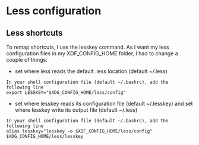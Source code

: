 # Less configuration

## Less shortcuts

To remap shortcuts, I use the lesskey command. As I want my less configuration files in my XDF_CONFIG_HOME folder, I had to change a couple of things:
- set where less reads the default .less location (default ~/.less)
```
In your shell configuration file (default ~/.bashrc), add the following line
export LESSKEY="$XDG_CONFIG_HOME/less/config"
```
- set where lesskey reads its configuration file (default ~/.lesskey) and set where lesskey write its output file (default ~/.less)
```
In your shell configuration file (default ~/.bashrc), add the following line
alias lesskey="lesskey -o $XDF_CONFIG_HOME/less/config" $XDG_CONFIG_HOME/less/lesskey 

```
